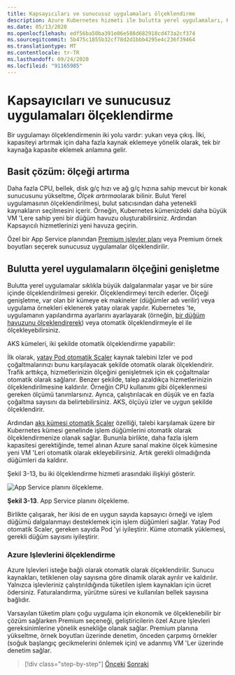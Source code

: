 ```yaml
---
title: Kapsayıcıları ve sunucusuz uygulamaları ölçeklendirme
description: Azure Kubernetes hizmeti ile bulutta yerel uygulamaları, Kullanıcı talebini karşılayacak şekilde ölçeklendirin.
ms.date: 05/13/2020
ms.openlocfilehash: edf56ba50ba391e06e588d682918cd473a2cf374
ms.sourcegitcommit: 5b475c1855b32cf78d2d1bbb4295e4c236f39464
ms.translationtype: MT
ms.contentlocale: tr-TR
ms.lasthandoff: 09/24/2020
ms.locfileid: "91165985"
---
```

# <a name="scaling-containers-and-serverless-applications"></a>Kapsayıcıları ve sunucusuz uygulamaları ölçeklendirme

Bir uygulamayı ölçeklendirmenin iki yolu vardır: yukarı veya çıkış. İlki, kapasiteyi artırmak için daha fazla kaynak eklemeye yönelik olarak, tek bir kaynağa kapasite eklemek anlamına gelir.

## <a name="the-simple-solution-scaling-up"></a>Basit çözüm: ölçeği artırma

Daha fazla CPU, bellek, disk g/ç hızı ve ağ g/ç hızına sahip mevcut bir konak sunucusunu yükseltme, *Ölçek artırma*olarak bilinir. Bulut Yerel uygulamasının ölçeklendirilmesi, bulut satıcısından daha yetenekli kaynakların seçilmesini içerir. Örneğin, Kubernetes kümenizdeki daha büyük VM 'Lere sahip yeni bir düğüm havuzu oluşturabilirsiniz. Ardından Kapsayıcılı hizmetlerinizi yeni havuza geçirin.

Özel bir App Service planından [Premium işlevler planı](/azure/azure-functions/functions-scale) veya Premium örnek boyutları seçerek sunucusuz uygulamalar ölçeklendirilir.

## <a name="scaling-out-cloud-native-apps"></a>Bulutta yerel uygulamaların ölçeğini genişletme

Bulutta yerel uygulamalar sıklıkla büyük dalgalanmalar yaşar ve bir süre içinde ölçeklendirilmesi gerekir. Ölçeklendirmeyi tercih ederler. Ölçeği genişletme, var olan bir kümeye ek makineler (düğümler adı verilir) veya uygulama örnekleri eklenerek yatay olarak yapılır. Kubernetes 'te, uygulamanın yapılandırma ayarlarını ayarlayarak (örneğin, [bir düğüm havuzunu ölçeklendirerek](/azure/aks/use-multiple-node-pools#scale-a-node-pool-manually)) veya otomatik ölçeklendirmeyle el ile ölçekleyebilirsiniz.

AKS kümeleri, iki şekilde otomatik ölçeklendirme yapabilir:

İlk olarak, [yatay Pod otomatik Scaler](/azure/aks/tutorial-kubernetes-scale#autoscale-pods) kaynak talebini Izler ve pod çoğaltmalarınızı bunu karşılayacak şekilde otomatik olarak ölçeklendirir. Trafik arttıkça, hizmetlerinizin ölçeğini genişletmek için ek çoğaltmalar otomatik olarak sağlanır. Benzer şekilde, talep azaldıkça hizmetlerinizin ölçeklendirilmesine kaldırılır. Örneğin CPU kullanımı gibi ölçeklenmesi gereken ölçümü tanımlarsınız. Ayrıca, çalıştırılacak en düşük ve en fazla çoğaltma sayısını da belirtebilirsiniz. AKS, ölçüyü izler ve uygun şekilde ölçeklendirir.

Ardından [aks kümesi otomatik Scaler](/azure/aks/cluster-autoscaler) özelliği, talebi karşılamak üzere bir Kubernetes kümesi genelinde işlem düğümlerini otomatik olarak ölçeklendirmenize olanak sağlar. Bununla birlikte, daha fazla işlem kapasitesi gerektiğinde, temel alınan Azure sanal makine ölçek kümesine yeni VM 'Leri otomatik olarak ekleyebilirsiniz. Artık gerekli olmadığında düğümleri da kaldırır.

Şekil 3-13, bu iki ölçeklendirme hizmeti arasındaki ilişkiyi gösterir.

![App Service planını ölçekleme.](./media/aks-cluster-autoscaler.png)

**Şekil 3-13**. App Service planını ölçekleme.

Birlikte çalışarak, her ikisi de en uygun sayıda kapsayıcı örneği ve işlem düğümü dalgalanmayı desteklemek için işlem düğümleri sağlar. Yatay Pod otomatik Scaler, gereken sayıda Pod 'yi iyileştirir. Küme otomatik yüklemesi, gerekli düğüm sayısını iyileştirir.

### <a name="scaling-azure-functions"></a>Azure Işlevlerini ölçeklendirme

Azure Işlevleri isteğe bağlı olarak otomatik olarak ölçeklendirilir. Sunucu kaynakları, tetiklenen olay sayısına göre dinamik olarak ayrılır ve kaldırılır. Yalnızca işlevleriniz çalıştırıldığında tüketilen işlem kaynakları için ücret ödersiniz. Faturalandırma, yürütme süresi ve kullanılan bellek sayısına bağlıdır.

Varsayılan tüketim planı çoğu uygulama için ekonomik ve ölçeklenebilir bir çözüm sağlarken Premium seçeneği, geliştiricilerin özel Azure Işlevleri gereksinimlerine yönelik esnekliğe olanak sağlar. Premium planına yükseltme, örnek boyutları üzerinde denetim, önceden çarpımış örnekler (soğuk başlangıç gecikmelerini önlemek için) ve adanmış VM 'Ler üzerinde denetim sağlar.

>[!div class="step-by-step"]
>[Önceki](deploy-containers-azure.md) 
> [Sonraki](other-deployment-options.md)
